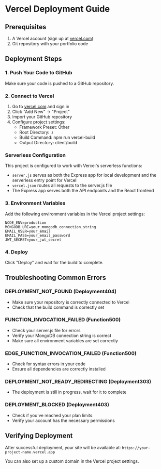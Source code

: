 # Vercel Deployment Guide

## Prerequisites

1. A Vercel account (sign up at [vercel.com](https://vercel.com))
2. Git repository with your portfolio code

## Deployment Steps

### 1. Push Your Code to GitHub

Make sure your code is pushed to a GitHub repository.

### 2. Connect to Vercel

1. Go to [vercel.com](https://vercel.com) and sign in
2. Click "Add New" → "Project"
3. Import your GitHub repository
4. Configure project settings:
   - Framework Preset: Other
   - Root Directory: ./
   - Build Command: npm run vercel-build
   - Output Directory: client/build

### Serverless Configuration

This project is configured to work with Vercel's serverless functions:

- `server.js` serves as both the Express app for local development and the serverless entry point for Vercel
- `vercel.json` routes all requests to the server.js file
- The Express app serves both the API endpoints and the React frontend

### 3. Environment Variables

Add the following environment variables in the Vercel project settings:

```
NODE_ENV=production
MONGODB_URI=your_mongodb_connection_string
EMAIL_USER=your_email
EMAIL_PASS=your_email_password
JWT_SECRET=your_jwt_secret
```

### 4. Deploy

Click "Deploy" and wait for the build to complete.

## Troubleshooting Common Errors

### DEPLOYMENT_NOT_FOUND (Deployment404)
- Make sure your repository is correctly connected to Vercel
- Check that the build command is correctly set

### FUNCTION_INVOCATION_FAILED (Function500)
- Check your server.js file for errors
- Verify your MongoDB connection string is correct
- Make sure all environment variables are set correctly

### EDGE_FUNCTION_INVOCATION_FAILED (Function500)
- Check for syntax errors in your code
- Ensure all dependencies are correctly installed

### DEPLOYMENT_NOT_READY_REDIRECTING (Deployment303)
- The deployment is still in progress, wait for it to complete

### DEPLOYMENT_BLOCKED (Deployment403)
- Check if you've reached your plan limits
- Verify your account has the necessary permissions

## Verifying Deployment

After successful deployment, your site will be available at:
`https://your-project-name.vercel.app`

You can also set up a custom domain in the Vercel project settings.